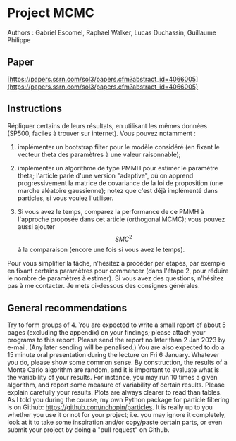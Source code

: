 # Project MCMC

Authors : Gabriel Escomel, Raphael Walker, Lucas Duchassin, Guillaume Philippe

## Paper

[https://papers.ssrn.com/sol3/papers.cfm?abstract_id=4066005](https://papers.ssrn.com/sol3/papers.cfm?abstract_id=4066005)

## Instructions

Répliquer certains de leurs résultats, en utilisant les mêmes données (SP500, faciles à trouver sur internet). Vous pouvez notamment :

1. implémenter un bootstrap filter pour le modèle considéré (en fixant le vecteur theta des paramètres à une valeur raisonnable);

2. implémenter un algorithme de type PMMH pour estimer le paramètre theta; l'article parle d'une version "adaptive", où on apprend progressivement la matrice de covariance de la loi de proposition (une marche aléatoire gaussienne); notez que c'est déjà implémenté dans particles, si vous voulez l'utiliser.

3. Si vous avez le temps, comparez la performance de ce PMMH à l'approche proposée dans cet article (orthogonal MCMC); vous pouvez aussi ajouter $$SMC^2$$ à la comparaison (encore une fois si vous avez le temps).

Pour vous simplifier la tâche, n'hésitez à procéder par étapes, par exemple en fixant certains paramètres pour commencer (dans l'étape 2, pour réduire le nombre de paramètres à estimer). Si vous avez des questions, n'hésitez pas à me contacter. Je mets ci-dessous des consignes générales.

## General recommendations

Try to form groups of 4. You are expected to write a small report of about 5 pages (excluding the appendix) on your findings; please attach your programs to this report. Please send the report no later than 2 Jan 2023 by e-mail. (Any later sending will be penalised.) You are also expected to do a 15 minute oral presentation during the lecture on Fri 6 January. Whatever you do, please show some common sense. By construction, the results of a Monte Carlo algorithm are random, and it is important to evaluate what is the variability of your results. For instance, you may run 10 times a given algorithm, and report some measure of variability of certain results. Please explain carefully your results. Plots are always clearer to read than tables. As I told you during the course, my own Python package for particle filtering is on Github: https://github.com/nchopin/particles. It is really up to you whether you use it or not for your project; i.e. you may ignore it completely, look at it to take some inspiration and/or copy/paste certain parts, or even submit your project by doing a "pull request" on Github.
